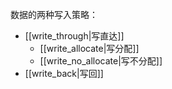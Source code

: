数据的两种写入策略：
- [[write_through|写直达]]
    - [[write_allocate|写分配]]
    - [[write_no_allocate|写不分配]]
- [[write_back|写回]]
